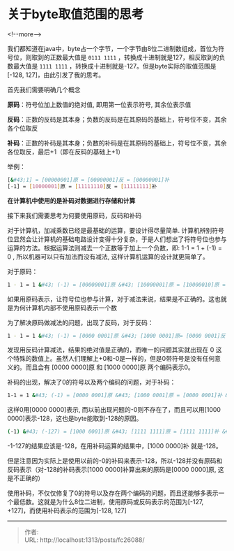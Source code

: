 # 关于byte取值范围的思考


&lt;!--more--&gt;

我们都知道在java中，byte占一个字节，一个字节由8位二进制数组成，首位为符号位，则取到的正数最大值是 `0111 1111` ，转换成十进制就是127，相反取到的负数最大值是 `1111 1111` ，转换成十进制就是-127。但是byte实际的取值范围是 [-128, 127]，由此引发了我的思考。



首先我们需要明确几个概念

**原码**：符号位加上数值的绝对值, 即用第一位表示符号, 其余位表示值

**反码**：正数的反码是其本身；负数的反码是在其原码的基础上，符号位不变，其余各个位取反

**补码**：正数的补码是其本身；负数的补码是在其原码的基础上，符号位不变，其余各位取反，最后&#43;1（即在反码的基础上&#43;1）

举例：

```bash
[&#43;1] = [00000001]原 = [00000001]反 = [00000001]补
[-1] = [10000001]原 = [11111110]反 = [11111111]补
```

**在计算机中使用的是补码对数据进行存储和计算**



接下来我们需要思考为何要使用原码，反码和补码

对于计算机，加减乘数已经是最基础的运算，要设计得尽量简单. 计算机辨别符号位显然会让计算机的基础电路设计变得十分复杂，于是人们想出了将符号位也参与运算的方法。根据运算法则减去一个正数等于加上一个负数，即: 1-1 = 1 &#43; (-1) = 0 , 所以机器可以只有加法而没有减法, 这样计算机运算的设计就更简单了。



对于原码：

```bash
1 - 1 = 1 &#43; (-1) = [00000001]原 &#43; [10000001]原 = [10000010]原 = -2
```

如果用原码表示，让符号位也参与计算，对于减法来说，结果是不正确的。这也就是为何计算机内部不使用原码表示一个数



为了解决原码做减法的问题，出现了反码，对于反码：

```bash
1 - 1 = 1 &#43; (-1) = [0000 0001]原 &#43; [1000 0001]原= [0000 0001]反 &#43; [1111 1110]反 = [1111 1111]反 = [1000 0000]原 = -0
```

发现用反码计算减法，结果的绝对值是正确的，而唯一的问题其实就出现在 0 这个特殊的数值上。虽然人们理解上&#43;0和-0是一样的，但是0带符号是没有任何意义的。而且会有 [0000 0000]原 和 [1000 0000]原 两个编码表示0。



补码的出现，解决了0的符号以及两个编码的问题，对于补码：

```bash
1-1 = 1 &#43; (-1) = [0000 0001]原 &#43; [1000 0001]原 = [0000 0001]补 &#43; [1111 1111]补 = [0000 0000]补=[0000 0000]原
```

这样0用[0000 0000]表示, 而以前出现问题的-0则不存在了，而且可以用[1000 0000]表示-128，这也是byte能取到-128的原因。



```bash
(-1) &#43; (-127) = [1000 0001]原 &#43; [1111 1111]原 = [1111 1111]补 &#43; [1000 0001]补 = [1000 0000]补
```

-1-127的结果应该是-128，在用补码运算的结果中，[1000 0000]补 就是-128。

但是注意因为实际上是使用以前的-0的补码来表示-128，所以-128并没有原码和反码表示（对-128的补码表示[1000 0000]补算出来的原码是[0000 0000]原, 这是不正确的）

使用补码，不仅仅修复了0的符号以及存在两个编码的问题，而且还能够多表示一个最低数。这就是为什么8位二进制，使用原码或反码表示的范围为[-127, &#43;127]，而使用补码表示的范围为[-128, 127]


---

> 作者:   
> URL: http://localhost:1313/posts/fc26088/  

